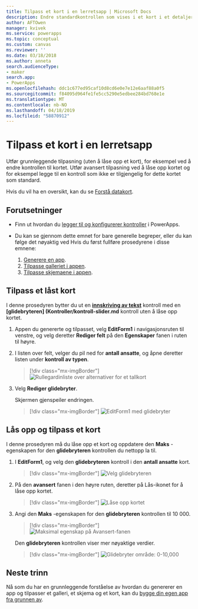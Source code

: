 ```yaml
---
title: Tilpass et kort i en lerretsapp | Microsoft Docs
description: Endre standardkontrollen som vises i et kort i et detaljer eller redigere skjemaet i en lerretsapp
author: AFTOwen
manager: kvivek
ms.service: powerapps
ms.topic: conceptual
ms.custom: canvas
ms.reviewer: ''
ms.date: 03/18/2018
ms.author: anneta
search.audienceType:
- maker
search.app:
- PowerApps
ms.openlocfilehash: ddc1c677ed95caf10d8cd6e0e7e12e6aaf88a0f5
ms.sourcegitcommit: f84095d964fe1fe5cc5290e5edbee284bd768e1e
ms.translationtype: MT
ms.contentlocale: nb-NO
ms.lasthandoff: 04/18/2019
ms.locfileid: "58870912"
---
```

# <a name="customize-a-card-in-a-canvas-app"></a>Tilpass et kort i en lerretsapp

Utfør grunnleggende tilpasning (uten å låse opp et kort), for eksempel ved å endre kontrollen til kortet. Utfør avansert tilpasning ved å låse opp kortet og for eksempel legge til en kontroll som ikke er tilgjengelig for dette kortet som standard.

Hvis du vil ha en oversikt, kan du se [Forstå datakort](working-with-cards.md).

## <a name="prerequisites"></a>Forutsetninger

- Finn ut hvordan du [legger til og konfigurerer kontroller](add-configure-controls.md) i PowerApps.
- Du kan se gjennom dette emnet for bare generelle begreper, eller du kan følge det nøyaktig ved Hvis du først fullføre prosedyrene i disse emnene:

    1. [Generere en app](data-platform-create-app.md).
    1. [Tilpasse galleriet i appen](customize-layout-sharepoint.md).
    1. [Tilpasse skjemaene i appen](customize-forms-sharepoint.md).

## <a name="customize-a-locked-card"></a>Tilpass et låst kort

I denne prosedyren bytter du ut en **[innskriving av tekst](controls/control-text-input.md)** kontroll med en **[glidebryteren] (Kontroller/kontroll-slider.md** kontroll uten å låse opp kortet.

1. Appen du genererte og tilpasset, velg **EditForm1** i navigasjonsruten til venstre, og velg deretter **Rediger felt** på den **Egenskaper** fanen i ruten til høyre.

1. I listen over felt, velger du pil ned for **antall ansatte**, og åpne deretter listen under **kontroll av typen**.

    > [!div class="mx-imgBorder"]
    > ![Rullegardinliste over alternativer for et tallkort](./media/customize-card/card-selector.png)

1. Velg **Rediger glidebryter**.

    Skjermen gjenspeiler endringen.

    > [!div class="mx-imgBorder"]
    > ![EditForm1 med glidebryter](./media/customize-card/add-slider.png)

## <a name="unlock-and-customize-a-card"></a>Lås opp og tilpass et kort

I denne prosedyren må du låse opp et kort og oppdatere den **Maks** -egenskapen for den **glidebryteren** kontrollen du nettopp la til.

1. I **EditForm1**, og velg den **glidebryteren** kontroll i den **antall ansatte** kort.

    > [!div class="mx-imgBorder"]
    > ![Velg glidebryteren](./media/customize-card/select-slider.png)

1. På den **avansert** fanen i den høyre ruten, deretter på Lås-ikonet for å låse opp kortet.

    > [!div class="mx-imgBorder"]
    > ![Låse opp kortet](./media/customize-card/lock-icon.png)

1. Angi den **Maks** -egenskapen for den **glidebryteren** kontrollen til 10 000.

    > [!div class="mx-imgBorder"]
    > ![Maksimal egenskap på Avansert-fanen](./media/customize-card/max-property.png)

    Den **glidebryteren** kontrollen viser mer nøyaktige verdier.

    > [!div class="mx-imgBorder"]
    > ![Glidebryter område: 0-10,000](./media/customize-card/final-slider.png)

## <a name="next-steps"></a>Neste trinn

Nå som du har en grunnleggende forståelse av hvordan du genererer en app og tilpasser et galleri, et skjema og et kort, kan du [bygge din egen app fra grunnen av](data-platform-create-app-scratch.md).